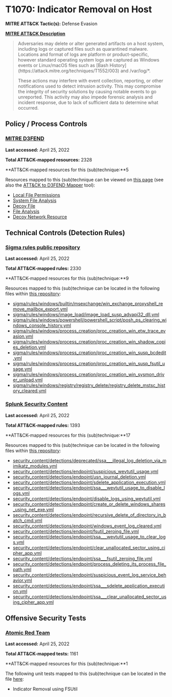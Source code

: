 # T1070: Indicator Removal on Host
**MITRE ATT&CK Tactic(s):** Defense Evasion

**[MITRE ATT&CK Description](https://attack.mitre.org/techniques/T1070)**
<blockquote>Adversaries may delete or alter generated artifacts on a host system, including logs or captured files such as quarantined malware. Locations and format of logs are platform or product-specific, however standard operating system logs are captured as Windows events or Linux/macOS files such as [Bash History](https://attack.mitre.org/techniques/T1552/003) and /var/log/*.

These actions may interfere with event collection, reporting, or other notifications used to detect intrusion activity. This may compromise the integrity of security solutions by causing notable events to go unreported. This activity may also impede forensic analysis and incident response, due to lack of sufficient data to determine what occurred.</blockquote>
## Policy / Process Controls
### [MITRE D3FEND](https://d3fend.mitre.org/)
**Last accessed:** April 25, 2022

**Total ATT&CK-mapped resources:** 2328

**ATT&CK-mapped resources for this (sub)technique:**5

Resources mapped to this (sub)technique can be viewed on [this page](https://d3fend.mitre.org/) (see also the [ATT&CK to D3FEND Mapper](https://d3fend.mitre.org/tools/attack-mapper) tool):

* [Local File Permissions](https://d3fend.mitre.org/techniques/d3f:LocalFilePermissions)
* [System File Analysis](https://d3fend.mitre.org/techniques/d3f:SystemFileAnalysis)
* [Decoy File](https://d3fend.mitre.org/techniques/d3f:DecoyFile)
* [File Analysis](https://d3fend.mitre.org/techniques/d3f:FileAnalysis)
* [Decoy Network Resource](https://d3fend.mitre.org/techniques/d3f:DecoyNetworkResource)

## Technical Controls (Detection Rules)
### [Sigma rules public repository](https://github.com/SigmaHQ/sigma)
**Last accessed:** April 25, 2022

**Total ATT&CK-mapped rules:** 2330

**ATT&CK-mapped resources for this (sub)technique:**9

Resources mapped to this (sub)technique can be located in the following files within [this repository](https://github.com/SigmaHQ/sigma/tree/master/rules):

* [sigma/rules/windows/builtin/msexchange/win_exchange_proxyshell_remove_mailbox_export.yml](https://github.com/SigmaHQ/sigma/blob/master/rules/windows/builtin/msexchange/win_exchange_proxyshell_remove_mailbox_export.yml)
* [sigma/rules/windows/image_load/image_load_susp_advapi32_dll.yml](https://github.com/SigmaHQ/sigma/blob/master/rules/windows/image_load/image_load_susp_advapi32_dll.yml)
* [sigma/rules/windows/powershell/powershell_script/posh_ps_clearing_windows_console_history.yml](https://github.com/SigmaHQ/sigma/blob/master/rules/windows/powershell/powershell_script/posh_ps_clearing_windows_console_history.yml)
* [sigma/rules/windows/process_creation/proc_creation_win_etw_trace_evasion.yml](https://github.com/SigmaHQ/sigma/blob/master/rules/windows/process_creation/proc_creation_win_etw_trace_evasion.yml)
* [sigma/rules/windows/process_creation/proc_creation_win_shadow_copies_deletion.yml](https://github.com/SigmaHQ/sigma/blob/master/rules/windows/process_creation/proc_creation_win_shadow_copies_deletion.yml)
* [sigma/rules/windows/process_creation/proc_creation_win_susp_bcdedit.yml](https://github.com/SigmaHQ/sigma/blob/master/rules/windows/process_creation/proc_creation_win_susp_bcdedit.yml)
* [sigma/rules/windows/process_creation/proc_creation_win_susp_fsutil_usage.yml](https://github.com/SigmaHQ/sigma/blob/master/rules/windows/process_creation/proc_creation_win_susp_fsutil_usage.yml)
* [sigma/rules/windows/process_creation/proc_creation_win_sysmon_driver_unload.yml](https://github.com/SigmaHQ/sigma/blob/master/rules/windows/process_creation/proc_creation_win_sysmon_driver_unload.yml)
* [sigma/rules/windows/registry/registry_delete/registry_delete_mstsc_history_cleared.yml](https://github.com/SigmaHQ/sigma/blob/master/rules/windows/registry/registry_delete/registry_delete_mstsc_history_cleared.yml)

### [Splunk Security Content](https://github.com/splunk/security_content)
**Last accessed:** April 25, 2022

**Total ATT&CK-mapped rules:** 1393

**ATT&CK-mapped resources for this (sub)technique:**17

Resources mapped to this (sub)technique can be located in the following files within [this repository](https://github.com/splunk/security_content/tree/develop/detections):

* [security_content/detections/deprecated/ssa___illegal_log_deletion_via_mimikatz_modules.yml](https://github.com/splunk/security_content/blob/develop/detections/deprecated/ssa___illegal_log_deletion_via_mimikatz_modules.yml)
* [security_content/detections/endpoint/suspicious_wevtutil_usage.yml](https://github.com/splunk/security_content/blob/develop/detections/endpoint/suspicious_wevtutil_usage.yml)
* [security_content/detections/endpoint/usn_journal_deletion.yml](https://github.com/splunk/security_content/blob/develop/detections/endpoint/usn_journal_deletion.yml)
* [security_content/detections/endpoint/sdelete_application_execution.yml](https://github.com/splunk/security_content/blob/develop/detections/endpoint/sdelete_application_execution.yml)
* [security_content/detections/endpoint/ssa___wevtutil_usage_to_disable_logs.yml](https://github.com/splunk/security_content/blob/develop/detections/endpoint/ssa___wevtutil_usage_to_disable_logs.yml)
* [security_content/detections/endpoint/disable_logs_using_wevtutil.yml](https://github.com/splunk/security_content/blob/develop/detections/endpoint/disable_logs_using_wevtutil.yml)
* [security_content/detections/endpoint/create_or_delete_windows_shares_using_net_exe.yml](https://github.com/splunk/security_content/blob/develop/detections/endpoint/create_or_delete_windows_shares_using_net_exe.yml)
* [security_content/detections/endpoint/recursive_delete_of_directory_in_batch_cmd.yml](https://github.com/splunk/security_content/blob/develop/detections/endpoint/recursive_delete_of_directory_in_batch_cmd.yml)
* [security_content/detections/endpoint/windows_event_log_cleared.yml](https://github.com/splunk/security_content/blob/develop/detections/endpoint/windows_event_log_cleared.yml)
* [security_content/detections/endpoint/fsutil_zeroing_file.yml](https://github.com/splunk/security_content/blob/develop/detections/endpoint/fsutil_zeroing_file.yml)
* [security_content/detections/endpoint/ssa___wevtutil_usage_to_clear_logs.yml](https://github.com/splunk/security_content/blob/develop/detections/endpoint/ssa___wevtutil_usage_to_clear_logs.yml)
* [security_content/detections/endpoint/clear_unallocated_sector_using_cipher_app.yml](https://github.com/splunk/security_content/blob/develop/detections/endpoint/clear_unallocated_sector_using_cipher_app.yml)
* [security_content/detections/endpoint/ssa___fsutil_zeroing_file.yml](https://github.com/splunk/security_content/blob/develop/detections/endpoint/ssa___fsutil_zeroing_file.yml)
* [security_content/detections/endpoint/process_deleting_its_process_file_path.yml](https://github.com/splunk/security_content/blob/develop/detections/endpoint/process_deleting_its_process_file_path.yml)
* [security_content/detections/endpoint/suspicious_event_log_service_behavior.yml](https://github.com/splunk/security_content/blob/develop/detections/endpoint/suspicious_event_log_service_behavior.yml)
* [security_content/detections/endpoint/ssa___sdelete_application_execution.yml](https://github.com/splunk/security_content/blob/develop/detections/endpoint/ssa___sdelete_application_execution.yml)
* [security_content/detections/endpoint/ssa___clear_unallocated_sector_using_cipher_app.yml](https://github.com/splunk/security_content/blob/develop/detections/endpoint/ssa___clear_unallocated_sector_using_cipher_app.yml)


## Offensive Security Tests
### [Atomic Red Team](https://github.com/redcanaryco/atomic-red-team)
**Last accessed:** April 25, 2022

**Total ATT&CK-mapped tests:** 1161

**ATT&CK-mapped resources for this (sub)technique:**1

The following unit tests mapped to this (sub)technique can be located in the file [here](https://github.com/redcanaryco/atomic-red-team/tree/master/atomics/T1070/T1070.yaml):

* Indicator Removal using FSUtil

